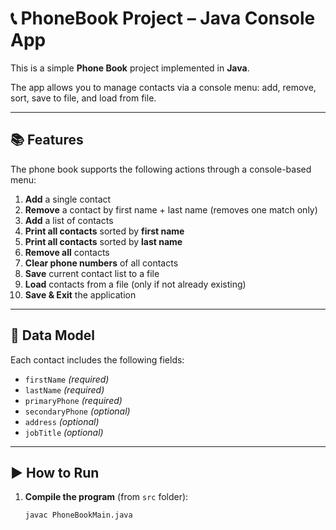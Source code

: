 # 📞 PhoneBook Project – Java Console App

This is a simple **Phone Book** project implemented in **Java**.

The app allows you to manage contacts via a console menu: add, remove, sort, save to file, and load from file.

---

## 📚 Features

The phone book supports the following actions through a console-based menu:

1. **Add** a single contact  
2. **Remove** a contact by first name + last name (removes one match only)  
3. **Add** a list of contacts  
4. **Print all contacts** sorted by **first name**  
5. **Print all contacts** sorted by **last name**  
6. **Remove all** contacts  
7. **Clear phone numbers** of all contacts  
8. **Save** current contact list to a file  
9. **Load** contacts from a file (only if not already existing)  
10. **Save & Exit** the application

---

## 🧱 Data Model

Each contact includes the following fields:

- `firstName` *(required)*  
- `lastName` *(required)*  
- `primaryPhone` *(required)*  
- `secondaryPhone` *(optional)*  
- `address` *(optional)*  
- `jobTitle` *(optional)*

---

## ▶️ How to Run

1. **Compile the program** (from `src` folder):
   ```bash
   javac PhoneBookMain.java
